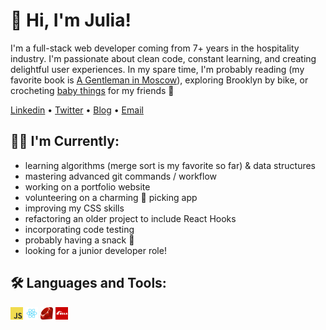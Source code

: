 # 👋 Hi, I'm Julia! 

I'm a full-stack web developer coming from 7+ years in the hospitality industry. I'm passionate about clean code, constant learning, and creating delightful user experiences. In my spare time, I'm probably reading (my favorite book is <a href="https://www.goodreads.com/book/show/34066798-a-gentleman-in-moscow">A Gentleman in Moscow</a>), exploring Brooklyn by bike, or crocheting <a href="https://www.instagram.com/p/CDPJUkInBqw/">baby things</a> for my friends 👶

<a href="https://www.linkedin.com/in/jzolotarev/" >Linkedin</a> • <a href="https://twitter.com/JZolo">Twitter</a> • <a href="https://jzolotarev.medium.com/">Blog</a> • <a href="mailto: jzolotarev@gmail.com">Email</a>

## 👩‍💻 I'm Currently:
- learning algorithms (merge sort is my favorite so far) & data structures
- mastering advanced git commands / workflow
- working on a portfolio website 
- volunteering on a charming 🍎 picking app
- improving my CSS skills
- refactoring an older project to include React Hooks
- incorporating code testing
- probably having a snack 🤭
- looking for a junior developer role!
                               
## 🛠 Languages and Tools:

<code><img height="20" src="https://raw.githubusercontent.com/github/explore/80688e429a7d4ef2fca1e82350fe8e3517d3494d/topics/javascript/javascript.png"></code>
<code><img height="20" src="https://raw.githubusercontent.com/github/explore/80688e429a7d4ef2fca1e82350fe8e3517d3494d/topics/react/react.png"></code>
<code><img height="20" src="https://raw.githubusercontent.com/github/explore/80688e429a7d4ef2fca1e82350fe8e3517d3494d/topics/ruby/ruby.png"></code>
<code><img height="20" src="https://raw.githubusercontent.com/github/explore/80688e429a7d4ef2fca1e82350fe8e3517d3494d/topics/rails/rails.png"></code>

